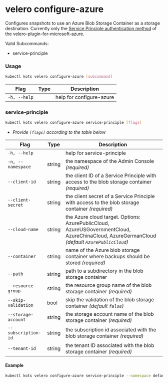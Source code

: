 # velero configure-azure

Configures snapshots to use an Azure Blob Storage Container as a storage destination.
Currently only the [Service Principle authentication method](https://github.com/vmware-tanzu/velero-plugin-for-microsoft-azure#option-1-create-service-principal) of the velero-plugin-for-microsoft-azure.

Valid Subcommands:
* service-principle

### Usage

```bash
kubectl kots velero configure-azure [subcommand]
```

| Flag         | Type | Description              |
|--------------|------|--------------------------|
| `-h, --help` |      | help for configure-azure |

### service-principle

```bash
kubectl kots velero configure-azure service-principle [flags]
```

- _Provide `[flags]` according to the table below_

| Flag                | Type   | Description                                                                                                                                 |
|---------------------|--------|---------------------------------------------------------------------------------------------------------------------------------------------|
| `-h, --help`        |        | help for service-principle                                                                                                                  |
| `-n, --namespace`   | string | the namespace of the Admin Console _(required)_                                                                                             |
| `--client-id`       | string | the client ID of a Service Principle with access to the blob storage container _(required)_                                                 |
| `--client-secret`   | string | the client secret of a Service Principle with access to the blob storage container _(required)_                                             |
| `--cloud-name`      | string | the Azure cloud target. Options: AzurePublicCloud, AzureUSGovernmentCloud, AzureChinaCloud, AzureGermanCloud _(default `AzurePublicCloud`)_ |
| `--container`       | string | name of the Azure blob storage container where backups should be stored _(required)_                                                        |
| `--path `           | string | path to a subdirectory in the blob storage container                                                                                        |
| `--resource-group`  | string | the resource group name of the blob storage container _(required)_                                                                          |
| `--skip-validation` | bool   | skip the validation of the blob storage container _(default `false`)_                                                                       |
| `--storage-account` | string | the storage account name of the blob storage container _(required)_                                                                         |
| `--subscription-id` | string | the subscription id associated with the blob storage container _(required)_                                                                 |
| `--tenant-id `      | string | the tenant ID associated with the blob storage container _(required)_                                                                       |

#### Example

```bash
kubectl kots velero configure-azure service-principle --namespace default  --container velero --resource-group Velero_Backups --storage-account velero1111362eb32b --subscription-id "1111111-1111-47a7-9671-c904d681c2b2" --tenant-id "1111111-1111-42e1-973b-ad2efc689308" --client-id "1111111-1111-4ac3-9e2b-bbea61392432" --client-secret "<secret here>"
```
